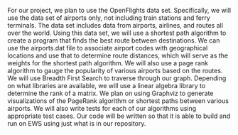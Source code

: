 For our project, we plan to use the OpenFlights data set. Specifically, we will use the data set of airports only, not including train stations and ferry terminals. The data set includes data from airports, airlines, and routes all over the world.
Using this data set, we will use a shortest path algorithm to create a program that finds the best route between destinations. We can use the airports.dat file to associate airport codes with geographical locations and use that to determine route distances, which will serve as the weights for the shortest path algorithm.
We will also use a page rank algorithm to gauge the popularity of various airports based on the routes. We will use Breadth First Search to traverse through our graph. Depending on what libraries are available, we will use a linear algebra library to determine the rank of a matrix. We plan on using Graphviz to generate visualizations of the PageRank algorithm or shortest paths between various airports. We will also write tests for each of our algorithms using appropriate test cases. Our code will be written so that it is able to build and run on EWS using just what is in our repository.
